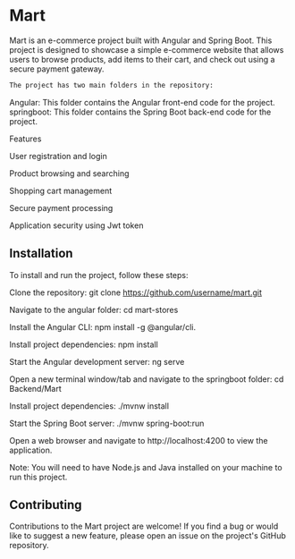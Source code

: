 # Mart

Mart is an e-commerce project built with Angular and Spring Boot. This project is designed to showcase a simple e-commerce website that allows users to browse products, add items to their cart, and check out using a secure payment gateway.

```bash
The project has two main folders in the repository:
```

Angular: This folder contains the Angular front-end code for the project.
springboot: This folder contains the Spring Boot back-end code for the project.


Features

User registration and login 

Product browsing and searching

Shopping cart management

Secure payment processing

Application security using Jwt token



## Installation
To install and run the project, follow these steps:

Clone the repository: git clone https://github.com/username/mart.git

Navigate to the angular folder: cd mart-stores

Install the Angular CLI: npm install -g @angular/cli.

Install project dependencies: npm install

Start the Angular development server: ng serve

Open a new terminal window/tab and navigate to the springboot folder: cd Backend/Mart

Install project dependencies: ./mvnw install

Start the Spring Boot server: ./mvnw spring-boot:run

Open a web browser and navigate to http://localhost:4200 to view the application.

Note: You will need to have Node.js and Java installed on your machine to run this project.

## Contributing

Contributions to the Mart project are welcome! If you find a bug or would like to suggest a new feature, please open an issue on the project's GitHub repository.
